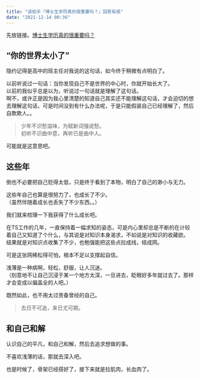 ```yaml
---
title: "读知乎「博士生学历真的很重要吗？」回答有感"
date: "2021-12-14 00:36"
---
```


先放链接。[博士生学历真的很重要吗？](https://www.zhihu.com/question/366627317/answer/1151278214)

## “你的世界太小了”

隐约记得是高中的班主任对我说的这句话，如今终于稍微有点明白了。

以前听说过一句话：当你发现自己不是世界的中心时，你就开始长大了。  
以前的我似乎总是以为，听说过一句话就是理解了这句话。  
啊不，或许正是因为我心里清楚的知道自己其实还不能理解这句话，才会迫切的想去理解这句话，可是时间没到有什么办法呢，于是只能假装自己已经理解了，然后自欺欺人。。

> 少年不识愁滋味，为赋新词强说愁。  
初听不识曲中意，再听已是曲中人。

可能就是这意思吧。

## 这些年

倒也不必要把自己贬得太低，只是终于看到了本物，明白了自己的渺小与无力。

这些年自己也算是很努力了，也成长了不少。  
（虽然伴随着成长也丢失了不少东西。。）

我们就来梳理一下我获得了什么成长吧。

在TS工作的几年，一直保持着一幅求知的姿态，可是内心里却总是不断的在计较着自己又知道了个什么，与其说是对知识本身渴求，不如说是对知识的收藏欲。  
结果就是对知识点收集了不少，也勉强能把这些点拉成线，结成网。  

可是这张网稀松得可怕，根本不足以支撑起自信。

浅薄是一种病啊，轻松，舒服，让人沉迷。  
（刻意地不让自己沉浸于某一个地方太深，一旦进去，眨眼好多年就过去了。那样才会变成以偏盖全的人吧。）

既然如此，也不用太过责备曾经的自己。

> 去日不可追，来日尤可期。

## 和自己和解

认识自己的平凡，和自己和解，然后去追求想做的事。

不喜欢浅薄的话，那就去深入吧。

也是时候了，骨架已经搭好了，接下来就是拉肌肉，长血肉了。
